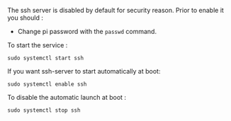 
The  ssh server is disabled by default for security reason. Prior to enable it you should :

 - Change pi password with the `passwd` command.

 To start the service :
 ```
 sudo systemctl start ssh
 ```

 If you want ssh-server to start automatically at boot:
 ```
 sudo systemctl enable ssh
 ```

To disable the automatic launch at boot :

```
sudo systemctl stop ssh
```
